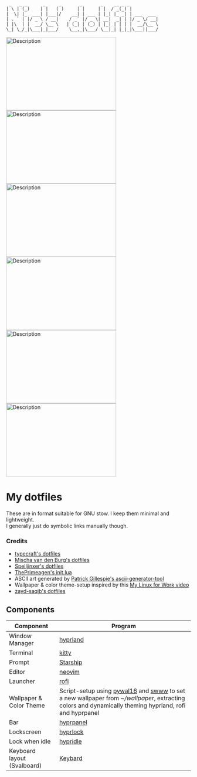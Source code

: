 ```
 _   _ _      _     _       _       _    __ _ _           
| \ | (_)    | |   ( )     | |     | |  / _(_) |          
|  \| |_  ___| |___|/    __| | ___ | |_| |_ _| | ___  ___ 
| . ` | |/ _ \ / __|    / _` |/ _ \| __|  _| | |/ _ \/ __|
| |\  | |  __/ \__ \   | (_| | (_) | |_| | | | |  __/\__ \
\_| \_/_|\___|_|___/    \__,_|\___/ \__|_| |_|_|\___||___/
```
<img src="https://github.com/user-attachments/assets/6d405451-d251-4644-879f-e8e23bf18bfc" alt="Description" width="300" height="200" />
<img src="https://github.com/user-attachments/assets/b065c1c5-fbc3-47f0-9f9d-79d702068f09" alt="Description" width="300" height="200" />
<img src="https://github.com/user-attachments/assets/eaae4ee6-5f1c-4d86-9ea3-942a98fb63ea" alt="Description" width="300" height="200" />
<img src="https://github.com/user-attachments/assets/3e7fcc72-471d-444d-916e-40a4c7f6c491" alt="Description" width="300" height="200" />
<img src="https://github.com/user-attachments/assets/de50eb25-9eb7-4c7f-a3c7-29bb66038524" alt="Description" width="300" height="200" />
<img src="https://github.com/user-attachments/assets/b78be2be-87a0-407e-9dd0-39fe00b0e88c" alt="Description" width="300" height="200" />

# My dotfiles
These are in format suitable for GNU stow. I keep them minimal and lightweight.   
I generally just do symbolic links manually though.  

### Credits
- [typecraft's dotfiles](https://github.com/typecraft-dev/dotfiles) 
- [Mischa van den Burg's dotfiles](https://github.com/mischavandenburg/dotfiles)
- [Spelljinxer's dotfiles](https://github.com/Spelljinxer/dotfiles)
- [ThePrimeagen's init.lua](https://github.com/ThePrimeagen/init.lua/)
- ASCII art generated by [Patrick Gillespie's ascii-generator-tool](https://patorjk.com/software/taag/#p=testall&f=Jazmine&t=.dotfiles)
- Wallpaper & color theme-setup inspired by this [My Linux for Work video](https://www.youtube.com/watch?v=EujO_5KvCCo)
- [zayd-saqib's dotfiles](https://github.com/zayd-saqib/hyprland-dotfiles/tree/main)

## Components
| Component         | Program    |
|-------------------|------------|
| Window Manager    | [hyprland](https://github.com/hyprwm/Hyprland)  |
| Terminal          | [kitty](https://github.com/kovidgoyal/kitty)        |
| Prompt            | [Starship](https://starship.rs/) |
| Editor            | [neovim](https://github.com/neovim/neovim)      |
| Launcher          | [rofi](https://github.com/davatorium/rofi)        |
| Wallpaper & Color Theme       | Script-setup using [pywal16](https://github.com/eylles/pywal16) and [swww](https://github.com/LGFae/swww) to set a new wallpaper from _~/wallpaper_, extracting colors and dynamically theming hyprland, rofi and hyprpanel |
| Bar               | [hyprpanel](https://github.com/Jas-SinghFSU/HyprPanel)
| Lockscreen        | [hyprlock](https://github.com/hyprwm/hyprlock)  |
| Lock when idle    | [hypridle](https://github.com/hyprwm/hypridle) |
| Keyboard layout (Svalboard) | [Keybard](https://github.com/svalboard/keybard) |



<!---
Unused titles in different ascii-fonts

```
 _ _  _       _      _    _        _    ___  _  _          
| \ |<_> ___ | | ___|/  _| | ___ _| |_ | | '<_>| | ___  ___
|   || |/ ._>| |<_-<   / . |/ . \ | |  | |- | || |/ ._><_-<
|_\_||_|\___.|_|/__/   \___|\___/ |_|  |_|  |_||_|\___./__/
```
```
       _       _    __ _ _           
    __| | ___ | |_ / _(_) | ___  ___ 
   / _` |/ _ \| __| |_| | |/ _ \/ __|
  | (_| | (_) | |_|  _| | |  __/\__ \
 (_)__,_|\___/ \__|_| |_|_|\___||___/
```

```                                    
       _       _    __ _ _           
      | |     | |  / _(_) |          
    __| | ___ | |_| |_ _| | ___  ___ 
   / _` |/ _ \| __|  _| | |/ _ \/ __|
  | (_| | (_) | |_| | | | |  __/\__ \
 (_)__,_|\___/ \__|_| |_|_|\___||___/
                                    
            

      _       _    __ _ _           
   __| | ___ | |_ / _(_) | ___  ___ 
  / _` |/ _ \| __| |_| | |/ _ \/ __|
 | (_| | (_) | |_|  _| | |  __/\__ \
(_)__,_|\___/ \__|_| |_|_|\___||___/
                                    

                               
     _     _   ___ _ _         
   _| |___| |_|  _|_| |___ ___ 
 _| . | . |  _|  _| | | -_|_ -|
|_|___|___|_| |_| |_|_|___|___|
                               
         __      __  _____ __         
    ____/ /___  / /_/ __(_) /__  _____
   / __  / __ \/ __/ /_/ / / _ \/ ___/
 _/ /_/ / /_/ / /_/ __/ / /  __(__  ) 
(_)__,_/\____/\__/_/ /_/_/\___/____/  
                                      

   

   ██████   ██████  ████████ ███████ ██ ██      ███████ ███████ 
   ██   ██ ██    ██    ██    ██      ██ ██      ██      ██      
   ██   ██ ██    ██    ██    █████   ██ ██      █████   ███████ 
   ██   ██ ██    ██    ██    ██      ██ ██      ██           ██ 
██ ██████   ██████     ██    ██      ██ ███████ ███████ ███████ 
                                                                
                                                                
  __   __  ___  ___         ___  __  
 |  \ /  \  |  |__  | |    |__  /__` 
.|__/ \__/  |  |    | |___ |___ .__/ 
                                                       
```
-->

